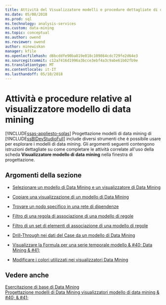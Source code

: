 ```yaml
---
title: Attività del Visualizzatore modelli e procedure dettagliate di data mining | Documenti Microsoft
ms.date: 05/08/2018
ms.prod: sql
ms.technology: analysis-services
ms.custom: data-mining
ms.topic: conceptual
ms.author: owend
ms.reviewer: owend
author: minewiskan
manager: kfile
ms.openlocfilehash: d6bcddfe90ba819e018c109864cdc729fe2d64e3
ms.sourcegitcommit: c12a7416d1996a3bcce3ebf4a3c9abe61b02fb9e
ms.translationtype: MT
ms.contentlocale: it-IT
ms.lasthandoff: 05/10/2018
---
```

# <a name="mining-model-viewer-tasks-and-how-tos"></a>Attività e procedure relative al visualizzatore modello di data mining
[!INCLUDE[ssas-appliesto-sqlas](../../includes/ssas-appliesto-sqlas.md)]
  Progettazione modelli di data mining di [!INCLUDE[ssBIDevStudioFull](../../includes/ssbidevstudiofull-md.md)] include diversi strumenti che è possibile usare per esplorare i modelli di data mining. Gli argomenti seguenti contengono istruzioni dettagliate su come completare le attività correlate all'uso della scheda **Visualizzatore modello di data mining** nella finestra di progettazione.  
  
## <a name="in-this-section"></a>Argomenti della sezione  
  
-   [Selezionare un modello di Data Mining e un visualizzatore di Data Mining](../../analysis-services/data-mining/select-a-mining-model-and-a-data-mining-viewer.md)  
  
-   [Copiare una visualizzazione di un modello di Data Mining](../../analysis-services/data-mining/copy-a-view-of-a-mining-model.md)  
  
-   [Trovare un nodo specifico in una rete di dipendenze](../../analysis-services/data-mining/find-a-specific-node-in-a-dependency-network.md)  
  
-   [Filtro di una regola di associazione di una modello di regole](../../analysis-services/data-mining/filter-a-rule-in-an-association-rules-model.md)  
  
-   [Filtro di un set di elementi di associazione di una modello di regole](../../analysis-services/data-mining/filter-an-itemset-in-an-association-rules-model.md)  
  
-   [Drill-Through nei dati del Case da un modello di Data Mining](../../analysis-services/data-mining/drill-through-to-case-data-from-a-mining-model.md)  
  
-   [Visualizzare la Formula per una serie temporale modello & #40; Data Mining & #41;](../../analysis-services/data-mining/view-the-formula-for-a-time-series-model-data-mining.md)  
  
-   [Modificare i colori utilizzati nei visualizzatori Data Mining](../../analysis-services/data-mining/change-the-colors-used-in-the-data-mining-viewer.md)  
  
## <a name="see-also"></a>Vedere anche  
 [Esercitazione di base di Data Mining](http://msdn.microsoft.com/library/6602edb6-d160-43fb-83c8-9df5dddfeb9c)   
 [Progettazione modelli di Data Mining visualizzatori modello di data mining & #40; & #41;](http://msdn.microsoft.com/library/4ba391d5-c97b-4848-ba7c-7d096fa4b7dd)  
  
  
